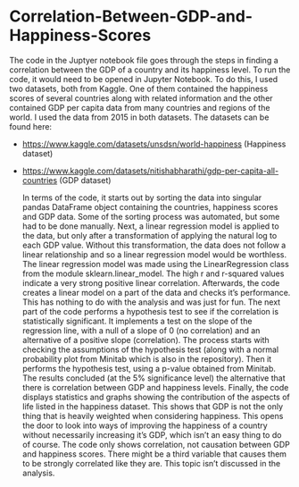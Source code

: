 # Correlation-Between-GDP-and-Happiness-Scores
The code in the Juptyer notebook file goes through the steps in finding a correlation between the GDP of a country and its happiness level. To run the code, it would need to be opened in Jupyter Notebook.
    To do this, I used two datasets, both from Kaggle. One of them contained the happiness scores of several countries along with related information and 
the other contained GDP per capita data from many countries and regions of the world. I used the data from 2015 in both datasets. The datasets can be found here:
-	https://www.kaggle.com/datasets/unsdsn/world-happiness (Happiness dataset)
-	https://www.kaggle.com/datasets/nitishabharathi/gdp-per-capita-all-countries (GDP dataset)

    In terms of the code, it starts out by sorting the data into singular pandas DataFrame object containing the countries, happiness scores and GDP data. Some of the sorting process was automated, but some had to be done manually. 
    Next, a linear regression model is applied to the data, but only after a transformation of applying the natural log to each GDP value. Without this transformation, the data does not follow a linear relationship and so a linear regression model would be worthless. The linear regression model was made using the LinearRegression class from the module sklearn.linear_model. The high r and r-squared values indicate a very strong positive linear correlation. 
    Afterwards, the code creates a linear model on a part of the data and checks it’s performance. This has nothing to do with the analysis and was just for fun. 
    The next part of the code performs a hypothesis test to see if the correlation is statistically significant. It implements a test on the slope of the regression line, with a null of a slope of 0 (no correlation) and an alternative of a positive slope (correlation). The process starts with checking the assumptions of the hypothesis test (along with a normal probability plot from Minitab which is also in the repository). Then it performs the hypothesis test, using a p-value obtained from Minitab. The results concluded (at the 5% significance level) the alternative that there is correlation between GDP and happiness levels. 
    Finally, the code displays statistics and graphs showing the contribution of the aspects of life listed in the happiness dataset. This shows that GDP is not the only thing that is heavily weighted when considering happiness. This opens the door to look into ways of improving the happiness of a country without necessarily increasing it’s GDP, which isn’t an easy thing to do of course.
    The code only shows correlation, not causation between GDP and happiness scores. There might be a third variable that causes them to be strongly correlated like they are. This topic isn’t discussed in the analysis.
